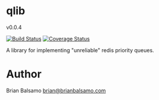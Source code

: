 # qlib

v0.0.4

[![Build Status](https://travis-ci.org/bnbalsamo/qlib.svg?branch=master)](https://travis-ci.org/bnbalsamo/qlib) [![Coverage Status](https://coveralls.io/repos/github/bnbalsamo/qlib/badge.svg?branch=master)](https://coveralls.io/github/bnbalsamo/qlib?branch=master)

A library for implementing "unreliable" redis priority queues.

# Author
Brian Balsamo <brian@brianbalsamo.com>

